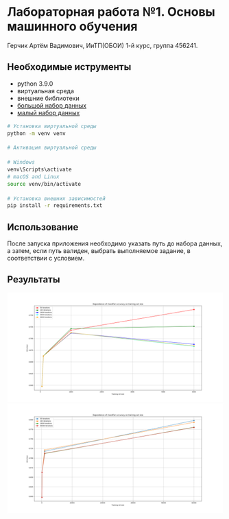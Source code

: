 # Лабораторная работа №1. Основы машинного обучения
Герчик Артём Вадимович, ИиТП(ОБОИ) 1-й курс, группа 456241.
## Необходимые иструменты

- python 3.9.0
- виртуальная среда
- внешние библиотеки
- [большой набор данных](https://commondatastorage.googleapis.com/books1000/notMNIST_large.tar.gz)
- [малый набор данных](https://commondatastorage.googleapis.com/books1000/notMNIST_small.tar.gz)

```bash
# Установка виртуальной среды
python -m venv venv

# Активация виртуальной среды

# Windows
venv\Scripts\activate
# macOS and Linux
source venv/bin/activate

# Установка внешних зависимостей
pip install -r requirements.txt
```

## Использование

После запуска приложения необходимо указать путь до набора данных, а затем, если путь валиден, выбрать выполняемое задание, в соответствии с условием.

## Результаты

![50_100_1000_5000](50_100_1000_5000_sets.png)
![50_100_1000_50000](50_100_1000_50000_sets.png)
